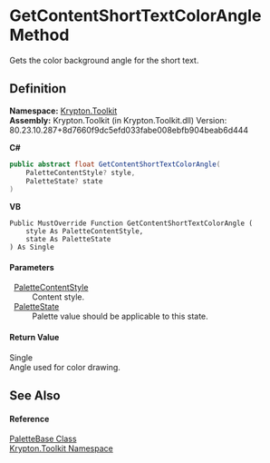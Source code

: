 # GetContentShortTextColorAngle Method


Gets the color background angle for the short text.



## Definition
**Namespace:** <a href="79d2eac2-21f4-54ff-7552-b20c33c30600.md">Krypton.Toolkit</a>  
**Assembly:** Krypton.Toolkit (in Krypton.Toolkit.dll) Version: 80.23.10.287+8d7660f9dc5efd033fabe008ebfb904beab6d444

**C#**
``` C#
public abstract float GetContentShortTextColorAngle(
	PaletteContentStyle? style,
	PaletteState? state
)
```
**VB**
``` VB
Public MustOverride Function GetContentShortTextColorAngle ( 
	style As PaletteContentStyle,
	state As PaletteState
) As Single
```



#### Parameters
<dl><dt>  <a href="e51bbd11-7fb5-8388-9a31-63383b173303.md">PaletteContentStyle</a></dt><dd>Content style.</dd><dt>  <a href="93e626cd-00cf-240e-06c6-ab4d47e982ba.md">PaletteState</a></dt><dd>Palette value should be applicable to this state.</dd></dl>

#### Return Value
Single  
Angle used for color drawing.

## See Also


#### Reference
<a href="6da77fa5-1590-4646-f2ea-70002c922aee.md">PaletteBase Class</a>  
<a href="79d2eac2-21f4-54ff-7552-b20c33c30600.md">Krypton.Toolkit Namespace</a>  

